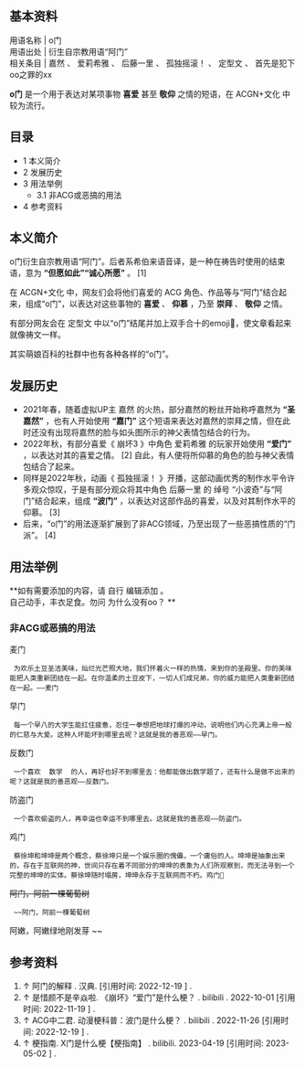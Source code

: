 **基本资料**  
---  
用语名称  |  o门   
用语出处  |  衍生自宗教用语“阿门”   
相关条目  |  嘉然  、  爱莉希雅  、  后藤一里  、  孤独摇滚！  、  定型文  、  首先是犯下oo之罪的xx   
  
**o门** 是一个用于表达对某项事物 **喜爱** 甚至 **敬仰** 之情的短语，在  ACGN+文化  中较为流行。

##  目录

  * 1  本义简介 
  * 2  发展历史 
  * 3  用法举例 
    * 3.1  非ACG或恶搞的用法 
  * 4  参考资料 

##  本义简介

o门衍生自宗教用语“阿门”。后者系希伯来语音译，是一种在祷告时使用的结束语，意为 **“但愿如此”“诚心所愿”** 。  [1]

在  ACGN+文化  中，网友们会将他们喜爱的  ACG  角色、作品等与“阿门”结合起来，组成“o门”，以表达对这些事物的 **喜爱** 、
**仰慕** ，乃至 **崇拜** 、 **敬仰** 之情。

有部分网友会在  定型文  中以“o门”结尾并加上双手合十的emoji🙏，使文章看起来就像祷文一样。

其实萌娘百科的社群中也有各种各样的“o门”。

##  发展历史

  * 2021年春，随着虚拟UP主  嘉然  的火热，部分嘉然的粉丝开始称呼嘉然为 **“圣嘉然”** ，也有人开始使用 **“嘉门”** 这个短语来表达对嘉然的崇拜之情，但在此时还没有出现将嘉然的脸与如头图所示的神父表情包结合的行为。 
  * 2022年秋，有部分喜爱《  崩坏3  》中角色  爱莉希雅  的玩家开始使用 **“爱门”** ，以表达对其的喜爱之情。  [2]  自此，有人便将所仰慕的角色的脸与神父表情包结合了起来。 
  * 同样是2022年秋，动画《  孤独摇滚！  》开播，这部动画优秀的制作水平令许多观众惊叹，于是有部分观众将其中角色  后藤一里  的  绰号  “小波奇”与“阿门”结合起来，组成 **“波门”** ，以表达对这部作品的喜爱，以及对其制作水平的仰慕。  [3] 
  * 后来，“o门”的用法逐渐扩展到了非ACG领域，乃至出现了一些恶搞性质的“门派”。  [4] 

##  用法举例

**如有需要添加的内容，请 自行  编辑添加  。  
自己动手，丰衣足食。勿问  为什么没有oo？  **

###  非ACG或恶搞的用法

麦门

     为欢乐土豆圣洁美味，灿烂光芒照大地，我们怀着火一样的热情，来到你的圣殿里。你的美味能把人类重新团结在一起。在你温柔的土豆皮下，一切人们成兄弟，你的威力能把人类重新团结在一起。——麦门 

早门

     每一个早八的大学生能扛住疲惫，忍住一拳想把地球打爆的冲动，说明他们内心充满上帝一般的仁慈与大爱。这种人坏能坏到哪里去呢？这就是我的善恶观——早门。 

反数门

     一个喜欢  数学  的人，再好也好不到哪里去：他都能做出数学题了，还有什么是做不出来的呢？这就是我的善恶观——反数门。 

防盗门

     一个喜欢偷盗的人，再幸运也幸运不到哪里去。这就是我的善恶观——防盗门。 

鸡门

     蔡徐坤和坤坤是两个概念，蔡徐坤只是一个娱乐圈的傀儡，一个庸俗的人。坤坤是抽象出来的，存在于互联网的神，世间只存在着不同部分的坤坤的表象为人们所观察到，而无法寻到一个完整的坤坤的实体。蔡徐坤随时塌房，坤坤永存于互联网而不朽。鸡门🙏 

~~阿门，阿前一棵葡萄树~~

     ~~阿门，阿前一棵葡萄树  
阿嫩，阿嫩绿地刚发芽 ~~

##  参考资料

  1. ↑  阿门的解释  . 汉典.  [引用时间:  2022-12-19  ]  . 
  2. ↑  是惜颜不是辛焱啦.  《崩坏》“爱门”是什么梗？  .  bilibili  . 2022-10-01  [引用时间:  2022-11-19  ]  . 
  3. ↑  ACG中二君.  动漫梗科普：波门是什么梗？  .  bilibili  . 2022-11-26  [引用时间:  2022-12-19  ]  . 
  4. ↑  梗指南.  X门是什么梗【梗指南】  . bilibili. 2023-04-19  [引用时间:  2023-05-02  ]  . 


